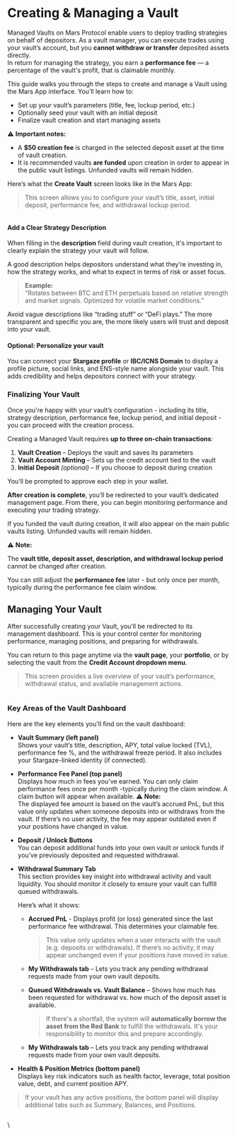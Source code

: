 # Creating & Managing a Vault

Managed Vaults on Mars Protocol enable users to deploy trading strategies on behalf of depositors. As a vault manager, you can execute trades using your vault’s account, but you **cannot withdraw or transfer** deposited assets directly.\
In return for managing the strategy, you earn a **performance fee** — a percentage of the vault's profit, that is claimable monthly.

This guide walks you through the steps to create and manage a Vault using the Mars App interface. You’ll learn how to:

* Set up your vault’s parameters (title, fee, lockup period, etc.)
* Optionally seed your vault with an initial deposit
* Finalize vault creation and start managing assets



⚠️ **Important notes:**

* A **$50 creation fee** is charged in the selected deposit asset at the time of vault creation.
* It is recommended vaults **are funded** upon creation in order to appear in the public vault listings. Unfunded vaults will remain hidden.



Here’s what the **Create Vault** screen looks like in the Mars App:

> This screen allows you to configure your vault’s title, asset, initial deposit, performance fee, and withdrawal lockup period.

<figure><img src="../.gitbook/assets/Screenshot 2025-05-14 at 5.51.13 PM.png" alt=""><figcaption></figcaption></figure>

#### Add a Clear Strategy Description

When filling in the **description** field during vault creation, it's important to clearly explain the strategy your vault will follow.

A good description helps depositors understand what they’re investing in, how the strategy works, and what to expect in terms of risk or asset focus.

> **Example:**\
> “Rotates between BTC and ETH perpetuals based on relative strength and market signals. Optimized for volatile market conditions.”

Avoid vague descriptions like “trading stuff” or “DeFi plays.” The more transparent and specific you are, the more likely users will trust and deposit into your vault.

#### **Optional: Personalize your vault**

You can connect your **Stargaze profile** or **IBC/ICNS Domain** to display a profile picture, social links, and ENS-style name alongside your vault. This adds credibility and helps depositors connect with your strategy.



### **Finalizing Your Vault**

Once you're happy with your vault’s configuration - including its title, strategy description, performance fee, lockup period, and initial deposit - you can proceed with the creation process.

Creating a Managed Vault requires **up to three on-chain transactions**:

1. **Vault Creation** – Deploys the vault and saves its parameters
2. **Vault Account Minting** – Sets up the credit account tied to the vault
3. **Initial Deposit** _(optional)_ – If you choose to deposit during creation



You’ll be prompted to approve each step in your wallet.

**After creation is complete**, you’ll be redirected to your vault’s dedicated management page. From there, you can begin monitoring performance and executing your trading strategy.

If you funded the vault during creation, it will also appear on the main public vaults listing. Unfunded vaults will remain hidden.



⚠️ **Note:**

The **vault title, deposit asset, description, and withdrawal lockup period** cannot be changed after creation.

You can still adjust the **performance fee** later - but only once per month, typically during the performance fee claim window.



## Managing Your Vault

After successfully creating your Vault, you’ll be redirected to its management dashboard. This is your control center for monitoring performance, managing positions, and preparing for withdrawals.

You can return to this page anytime via the **vault page**, your **portfolio**, or by selecting the vault from the **Credit Account dropdown menu**.

> This screen provides a live overview of your vault’s performance, withdrawal status, and available management actions.

<figure><img src="../.gitbook/assets/Screenshot 2025-05-14 at 8.40.43 PM.png" alt=""><figcaption></figcaption></figure>

### Key Areas of the Vault Dashboard

Here are the key elements you'll find on the vault dashboard:

* **Vault Summary (left panel)**\
  Shows your vault’s title, description, APY, total value locked (TVL), performance fee %, and the withdrawal freeze period. It also includes your Stargaze-linked identity (if connected).
* **Performance Fee Panel (top panel)**\
  Displays how much in fees you’ve earned. You can only claim performance fees once per month -typically during the claim window. A claim button will appear when available.                                         ⚠️ **Note:**\
  The displayed fee amount is based on the vault’s accrued PnL, but this value only updates when someone deposits into or withdraws from the vault. If there’s no user activity, the fee may appear outdated even if your positions have changed in value.
* **Deposit / Unlock Buttons**\
  You can deposit additional funds into your own vault or unlock funds if you’ve previously deposited and requested withdrawal.
*   **Withdrawal Summary Tab**\
    This section provides key insight into withdrawal activity and vault liquidity. You should monitor it closely to ensure your vault can fulfill queued withdrawals.

    Here’s what it shows:

    *   **Accrued PnL** - Displays profit (or loss) generated since the last performance fee withdrawal. This determines your claimable fee.

        > This value only updates when a user interacts with the vault (e.g. deposits or withdrawals). If there’s no activity, it may appear unchanged even if your positions have moved in value.
    * **My Withdrawals tab** – Lets you track any pending withdrawal requests made from your own vault deposits.
    *   **Queued Withdrawals vs. Vault Balance** – Shows how much has been requested for withdrawal vs. how much of the deposit asset is available.

        > If there's a shortfall, the system will **automatically borrow the asset from the Red Bank** to fulfill the withdrawals. It's your responsibility to monitor this and prepare accordingly.
    * **My Withdrawals tab** – Lets you track any pending withdrawal requests made from your own vault deposits.
* **Health & Position Metrics (bottom panel)**\
  Displays key risk indicators such as health factor, leverage, total position value, debt, and current position APY.

> If your vault has any active positions, the bottom panel will display additional tabs such as Summary, Balances, and Positions.

<figure><img src="../.gitbook/assets/Screenshot 2025-05-15 at 9.20.58 PM.png" alt=""><figcaption></figcaption></figure>

\
